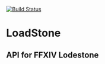 [![Build Status](https://travis-ci.org/Demotivated/loadstone.svg?branch=master)](https://travis-ci.org/Demotivated/loadstone)

# LoadStone

## API for FFXIV Lodestone
